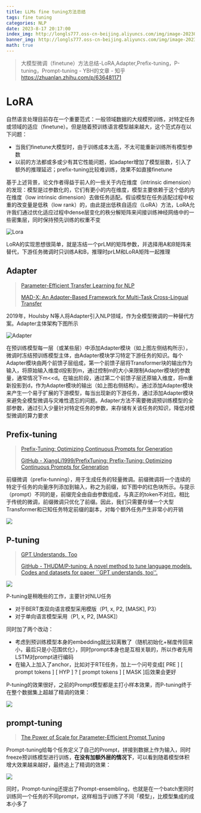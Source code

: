 ```yaml
---
title: LLMs fine tuning方法总结
tags: fine tuning
categories: NLP
date: 2023-8-17 20:17:00
index_img: http://longls777.oss-cn-beijing.aliyuncs.com/img/image-20230817203959034.png
banner_img: http://longls777.oss-cn-beijing.aliyuncs.com/img/image-20230817203959034.png
math: true
---
```


> 大模型微调（finetune）方法总结-LoRA,Adapter,Prefix-tuning，P-tuning，Prompt-tuning - YBH的文章 - 知乎 https://zhuanlan.zhihu.com/p/636481171



# LoRA

自然语言处理目前存在一个重要范式：一般领域数据的大规模预训练，对特定任务或领域的适应（finetune）。但是随着预训练语言模型越来越大，这个范式存在以下问题：

- 当我们finetune大模型时，由于训练成本太高，不太可能重新训练所有模型参数
- 以前的方法都或多或少有其它性能问题，如adapter增加了模型层数，引入了额外的推理延迟；prefix-tuning比较难训练，效果不如直接finetune

基于上述背景，论文作者得益于前人的一些关于内在维度（intrinsic dimension）的发现：模型是过参数化的，它们有更小的内在维度，模型主要依赖于这个低的内在维度（low intrinsic dimension）去做任务适配。假设模型在任务适配过程中权重的改变量是低秩（low rank）的，由此提出低秩自适应（LoRA）方法，LoRA允许我们通过优化适应过程中dense层变化的秩分解矩阵来间接训练神经网络中的一些密集层，同时保持预先训练的权重不变

![Lora](http://longls777.oss-cn-beijing.aliyuncs.com/img/image-20230812164721483.png)

LoRA的实现思想很简单，就是冻结一个prLM的矩阵参数，并选择用A和B矩阵来替代，下游任务微调时只训练A和B，推理时prLM和LoRA矩阵一起推理



## Adapter

> [Parameter-Efficient Transfer Learning for NLP](https://arxiv.org/pdf/1902.00751.pdf)
>
> [MAD-X: An Adapter-Based Framework for Multi-Task Cross-Lingual Transfer](https://arxiv.org/pdf/2005.00052.pdf)

2019年，Houlsby N等人将Adapter引入NLP领域，作为全模型微调的一种替代方案。Adapter主体架构下图所示

![Adapter](http://longls777.oss-cn-beijing.aliyuncs.com/img/image-20230817203959034.png)

在预训练模型每一层（或某些层）中添加Adapter模块（如上图左侧结构所示），微调时冻结预训练模型主体，由Adapter模块学习特定下游任务的知识。每个Adapter模块由两个前馈子层组成，第一个前馈子层将Transformer块的输出作为输入，将原始输入维度d投影到m，通过控制m的大小来限制Adapter模块的参数量，通常情况下m<<d。在输出阶段，通过第二个前馈子层还原输入维度，将m重新投影到d，作为Adapter模块的输出（如上图右侧结构）。通过添加Adapter模块来产生一个易于扩展的下游模型，每当出现新的下游任务，通过添加Adapter模块来避免全模型微调与灾难性遗忘的问题。Adapter方法不需要微调预训练模型的全部参数，通过引入少量针对特定任务的参数，来存储有关该任务的知识，降低对模型微调的算力要求



##  Prefix-tuning

> [Prefix-Tuning: Optimizing Continuous Prompts for Generation](https://arxiv.org/pdf/2101.00190.pdf)
>
> [GitHub - XiangLi1999/PrefixTuning: Prefix-Tuning: Optimizing Continuous Prompts for Generation](https://github.com/XiangLi1999/PrefixTuning)

前缀微调（prefix-tunning），用于生成任务的轻量微调。前缀微调将一个连续的特定于任务的向量序列添加到输入，称之为前缀，如下图中的红色块所示。与提示（prompt）不同的是，前缀完全由自由参数组成，与真正的token不对应。相比于传统的微调，前缀微调只优化了前缀。因此，我们只需要存储一个大型Transformer和已知任务特定前缀的副本，对每个额外任务产生非常小的开销

![](http://longls777.oss-cn-beijing.aliyuncs.com/img/image-20230817210525153.png)



## P-tuning

>  [GPT Understands, Too](https://arxiv.org/abs/2103.10385)
>
> [GitHub - THUDM/P-tuning: A novel method to tune language models. Codes and datasets for paper ``GPT understands, too''.](https://github.com/THUDM/P-tuning)

![](http://longls777.oss-cn-beijing.aliyuncs.com/img/image-20230817211156195.png)

P-tuning是稍晚些的工作，主要针对NLU任务

- 对于BERT类双向语言模型采用模版（P1, x, P2, [MASK], P3）
- 对于单向语言模型采用（P1, x, P2, [MASK]）

同时加了两个改动：

- 考虑到预训练模型本身的embedding就比较离散了（随机初始化+梯度传回来小，最后只是小范围优化），同时prompt本身也是互相关联的，所以作者先用LSTM对prompt进行编码
- 在输入上加入了anchor，比如对于RTE任务，加上一个问号变成[ PRE ] [  prompt tokens  ] [  HYP  ] ? [  prompt tokens  ] [ MASK ]后效果会更好

P-tuning的效果很好，之前的Prompt模型都是主打小样本效果，而P-tuning终于在整个数据集上超越了精调的效果：

![](http://longls777.oss-cn-beijing.aliyuncs.com/img/image-20230817212600189.png)



## prompt-tuning

> [The Power of Scale for Parameter-Efficient Prompt Tuning](https://arxiv.org/abs/2104.08691)

Prompt-tuning给每个任务定义了自己的Prompt，拼接到数据上作为输入，同时freeze预训练模型进行训练，**在没有加额外层的情况下**，可以看到随着模型体积增大效果越来越好，最终追上了精调的效果：

![](http://longls777.oss-cn-beijing.aliyuncs.com/img/image-20230817212740069.png)

同时，Prompt-tuning还提出了Prompt-ensembling，也就是在一个batch里同时训练同一个任务的不同prompt，这样相当于训练了不同「模型」，比模型集成的成本小多了